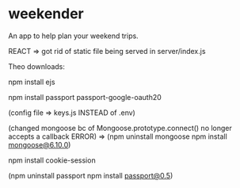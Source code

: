 # weekender

An app to help plan your weekend trips.

REACT => got rid of static file being served in server/index.js

Theo downloads:

npm install ejs

npm install passport passport-google-oauth20

(config file => keys.js INSTEAD of .env)

(changed mongoose bc of Mongoose.prototype.connect() no longer accepts a callback ERROR) =>
(npm uninstall mongoose
npm install mongoose@6.10.0)

npm install cookie-session

(npm uninstall passport
npm install passport@0.5)
